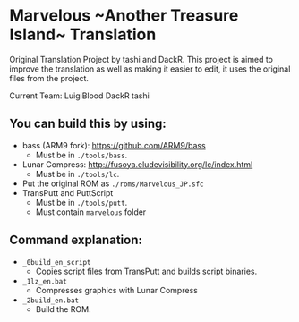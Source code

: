 # Marvelous \~Another Treasure Island\~ Translation

Original Translation Project by tashi and DackR.
This project is aimed to improve the translation as well as making it easier to edit, it uses the original files from the project.

Current Team:
LuigiBlood
DackR
tashi

## You can build this by using:
- bass (ARM9 fork): https://github.com/ARM9/bass
  - Must be in `./tools/bass`.
- Lunar Compress: http://fusoya.eludevisibility.org/lc/index.html
  - Must be in `./tools/lc`.
- Put the original ROM as `./roms/Marvelous_JP.sfc`
- TransPutt and PuttScript
  - Must be in `./tools/putt`.
  - Must contain `marvelous` folder


## Command explanation:
- `_0build_en_script` 
  - Copies script files from TransPutt and builds script binaries.
- `_1lz_en.bat`
  - Compresses graphics with Lunar Compress
- `_2build_en.bat`
  - Build the ROM.
